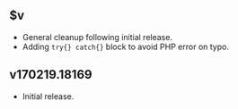 ## $v

- General cleanup following initial release.
- Adding `try{} catch{}` block to avoid PHP error on typo.

## v170219.18169

- Initial release.
